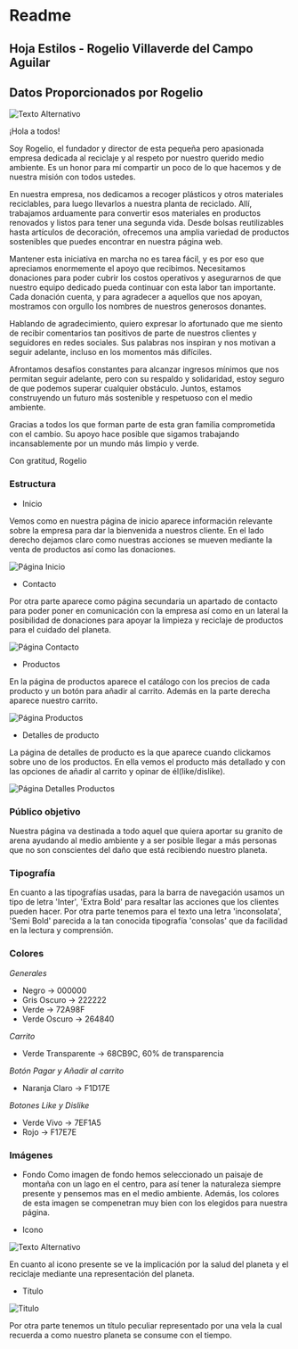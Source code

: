 # Readme #

## Hoja Estilos - Rogelio Villaverde del Campo Aguilar ##

## Datos Proporcionados por Rogelio ##
![Texto Alternativo](https://i.kym-cdn.com/entries/icons/original/000/047/264/josh_hutcherson_whistle.jpg)

¡Hola a todos!

Soy Rogelio, el fundador y director de esta pequeña pero apasionada empresa dedicada al reciclaje y al respeto por nuestro querido medio ambiente. Es un honor para mí compartir un poco de lo que hacemos y de nuestra misión con todos ustedes.

En nuestra empresa, nos dedicamos a recoger plásticos y otros materiales reciclables, para luego llevarlos a nuestra planta de reciclado. Allí, trabajamos arduamente para convertir esos materiales en productos renovados y listos para tener una segunda vida. Desde bolsas reutilizables hasta artículos de decoración, ofrecemos una amplia variedad de productos sostenibles que puedes encontrar en nuestra página web.

Mantener esta iniciativa en marcha no es tarea fácil, y es por eso que apreciamos enormemente el apoyo que recibimos. Necesitamos donaciones para poder cubrir los costos operativos y asegurarnos de que nuestro equipo dedicado pueda continuar con esta labor tan importante. Cada donación cuenta, y para agradecer a aquellos que nos apoyan, mostramos con orgullo los nombres de nuestros generosos donantes.

Hablando de agradecimiento, quiero expresar lo afortunado que me siento de recibir comentarios tan positivos de parte de nuestros clientes y seguidores en redes sociales. Sus palabras nos inspiran y nos motivan a seguir adelante, incluso en los momentos más difíciles.

Afrontamos desafíos constantes para alcanzar ingresos mínimos que nos permitan seguir adelante, pero con su respaldo y solidaridad, estoy seguro de que podemos superar cualquier obstáculo. Juntos, estamos construyendo un futuro más sostenible y respetuoso con el medio ambiente.

Gracias a todos los que forman parte de esta gran familia comprometida con el cambio. Su apoyo hace posible que sigamos trabajando incansablemente por un mundo más limpio y verde.

Con gratitud,
Rogelio

### Estructura ###

- Inicio 

Vemos como en nuestra página de inicio aparece información relevante sobre la empresa para dar la bienvenida a nuestros cliente. 
En el lado derecho dejamos claro como nuestras acciones se mueven mediante la venta de productos así como las donaciones.

![Página Inicio](https://raw.githubusercontent.com/PabloMateosP/diw_sitio_Rogelio/master/img/inicioRogelio.jpg)


- Contacto 

Por otra parte aparece como página secundaria un apartado de contacto para poder poner en comunicación con la empresa así como en un lateral la posibilidad de donaciones para apoyar la limpieza y reciclaje de productos para el cuidado del planeta. 

![Página Contacto](https://raw.githubusercontent.com/PabloMateosP/diw_sitio_Rogelio/master/img/contactoRogelio.jpg)

- Productos

En la página de productos aparece el catálogo con los precios de cada producto y un botón para añadir al carrito. Además en la parte derecha aparece nuestro carrito.

![Página Productos](https://raw.githubusercontent.com/PabloMateosP/diw_sitio_Rogelio/master/img/productosRogelio.jpg)

- Detalles de producto

La página de detalles de producto es la que aparece cuando clickamos sobre uno de los productos. En ella vemos el producto más detallado y con las opciones de añadir al carrito y opinar de él(like/dislike).

![Página Detalles Productos](https://raw.githubusercontent.com/PabloMateosP/diw_sitio_Rogelio/master/img/detallesProductosRogelio.jpg)

### Público objetivo ###

Nuestra página va destinada a todo aquel que quiera aportar su granito de arena ayudando al medio ambiente y a ser posible llegar a más personas que no son conscientes del daño que está recibiendo nuestro planeta.


### Tipografía ###

En cuanto a las tipografías usadas, para la barra de navegación usamos un tipo de letra 'Inter', 'Extra Bold' para resaltar las acciones que los clientes pueden hacer.
Por otra parte tenemos para el texto una letra 'inconsolata',  'Semi Bold' parecida a la tan conocida tipografía 'consolas' que da facilidad en la lectura y comprensión.

### Colores ###
*Generales*
- Negro -> 000000
- Gris Oscuro -> 222222
- Verde -> 72A98F
- Verde Oscuro -> 264840

*Carrito*
- Verde Transparente -> 68CB9C, 60% de transparencia

*Botón Pagar y Añadir al carrito*
- Naranja Claro -> F1D17E

*Botones Like y Dislike*
- Verde Vivo -> 7EF1A5
- Rojo -> F17E7E

### Imágenes ###
- Fondo
Como imagen de fondo hemos seleccionado un paisaje de montaña con un lago en el centro, para así tener la naturaleza siempre presente y pensemos mas en el medio ambiente. Además, los colores de esta imagen se compenetran muy bien con los elegidos para nuestra página.

- Icono 

![Texto Alternativo](https://github.com/dgonrom2803/DIWEB/blob/master/Tema%20-%204/Actividades/NightmareProductions/images/economia-circolare.png)

En cuanto al icono presente se ve la implicación por la salud del planeta y el reciclaje mediante una representación del planeta. 

- Título 

![Titulo](https://www.biosaveplasticfree.it/wp-content/uploads/2021/07/logo-verde-300x181.png)

Por otra parte tenemos un título peculiar representado por una vela la cual recuerda a como nuestro planeta se consume con el tiempo. 

